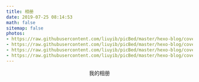 ```yaml
---
title: 相册
date: 2019-07-25 08:14:53
math: false
sitemap: false
photos:
- https://raw.githubusercontent.com/liuyib/picBed/master/hexo-blog/cover-img/20190911001213.jpg
- https://raw.githubusercontent.com/liuyib/picBed/master/hexo-blog/cover-img/20190911001212.jpg
- https://raw.githubusercontent.com/liuyib/picBed/master/hexo-blog/cover-img/20190911001211.jpg
- https://raw.githubusercontent.com/liuyib/picBed/master/hexo-blog/cover-img/20190911001210.jpg
---
```


<center>我的相册</center>

